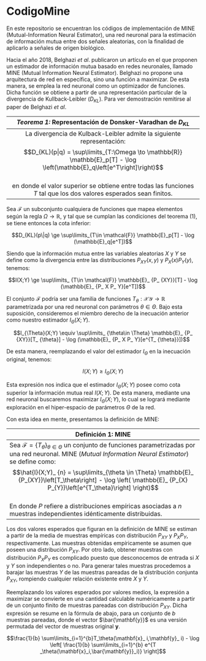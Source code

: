 # CodigoMine
En este repositorio se encuentran los códigos de implementación de MINE (Mutual-Information Neural Estimator),
una red neuronal para la estimación de información mutua entre dos señales aleatorias, con la finalidad
de aplicarlo a señales de origen biológico.

Hacia el año 2018, Belghazi _et al_. publicaron un artículo en el que proponen un estimador de información
mutua basado en redes neuronales, llamado MINE (Mutual Information Neural Estimator).
Belghazi no propone una arquitectura de red en específica, sino una función a maximizar.
De esta manera, se emplea la red neuronal como un optimizador de funciones. Dicha función
se obtiene a partir de una representación particular de la divergencia de Kullback-Leibler ($D_{KL}$). 
Para ver demostración remitirse al paper de Belghazi _et al_.

|                                                                                                                                 *Teorema 1:* Representación de Donsker-Varadhan de $D_{KL}$                                                                                                                                  |
|:----------------------------------------------------------------------------------------------------------------------------------------------------------------------------------------------------------------------------------------------------------------------------------------------------------------------------:|
| La divergencia de Kulback-Leibler admite la siguiente representación:<br/>$$D_{KL}(p\|q) = \sup\limits_{T:\Omega \to \mathbb{R}} \mathbb{E}_p[T] - \log \left(\mathbb{E}_q\left[e^T\right]\right)$$ <br/>en donde el valor superior se obtiene entre todas las funciones $T$ tal que los dos valores esperados sean finitos. |

Sea $\mathcal{F}$ un subconjunto cualquiera de funciones que mapea elementos según la regla 
$\Omega \to \mathbb{R}$, y tal que se cumplan las condiciones del teorema (1), 
se tiene entonces la cota inferior:

$$D_{KL}(p\|q) \ge \sup\limits_{T\in \mathcal{F}} \mathbb{E}_p[T] - \log (\mathbb{E}_q[e^T])$$

Siendo que la información mutua entre las variables aleatorias $X$ y $Y$ se define como la 
divergencia entre las distribuciones $P_{XY}(x,y)$ y $P_X(x)P_Y(y)$, tenemos:

$$I(X;Y) \ge \sup\limits_ {T\in \mathcal{F}} \mathbb{E}_ {P_ {XY}}[T] - \log (\mathbb{E}_ {P_ X P_ Y}[e^T])$$

El conjunto $\mathcal{F}$ podría ser una familia de funciones 
$T_{\theta}: \mathcal{X} \mathcal{Y} \to \mathbb{R}$ parametrizada por una red neuronal con
parámetros $\theta \in \Theta$. Bajo esta suposición, consideremos el miembro derecho de 
la inecuación anterior como nuestro estimador $I_{\Theta}(X;Y)$.

$$I_{\Theta}(X;Y) \equiv \sup\limits_ {\theta\in \Theta} \mathbb{E}_ {P_ {XY}}[T_ {\theta}] - \log (\mathbb{E}_ {P_ X P_ Y}[e^{T_ {\theta}}])$$

De esta manera, reemplazando el valor del estimador $I_{\Theta}$ en la 
inecuación original, tenemos:

$$I(X;Y) \ge I_{\Theta}(X;Y)$$

Esta expresión nos indica que el estimador $I_{\Theta}(X;Y)$ posee como cota 
superior la información mutua real $I(X;Y)$. De esta manera, mediante una red neuronal buscaremos 
maximizar $I_{\Theta}(X;Y)$, lo cual se logrará mediante exploración en el hiper-espacio de parámetros 
$\Theta$ de la red.

Con esta idea en mente, presentamos la definición de MINE:

| Definición 1: MINE                                                                                                                                                                                                                                                                                                                                            |
|---------------------------------------------------------------------------------------------------------------------------------------------------------------------------------------------------------------------------------------------------------------------------------------------------------------------------------------------------------------|
| Sea $\mathcal{F}=\{ T_{\theta} \}_{\theta \in \Theta}$ un conjunto de funciones parametrizadas por una red neuronal. MINE (_Mutual Information Neural Estimator_) se define como: <br/>$$\hat{I}(X;Y)_ {n} = \sup\limits_{\theta \in \Theta} \mathbb{E}_ {P_{XY}}\left[T_\theta\right] - \log \left( \mathbb{E}_ {P_{X} P_{Y}}\left[e^{T_\theta}\right] \right)$$ <br/>En donde $P$ refiere a distribuciones empíricas asociadas a $n$ muestras independientes idénticamente distribuidas. |

Los dos valores esperados que figuran en la definición de MINE se estiman a partir 
de la media de muestras empíricas con distribución $P_{XY}$ y $P_X P_Y$, respectivamente. Las muestras 
obtenidas empíricamente se asumen que poseen una distribución $P_{XY}$. Por otro lado, obtener muestras 
con distribución $P_X P_Y$ es complicado puesto que desconocemos de entrada si $X$ y $Y$ son independientes 
o no. Para generar tales muestras procedemos a barajar las muestras $Y$ de las muestras pareadas de la 
distribución conjunta $P_{XY}$, rompiendo cualquier relación existente entre $X$ y $Y$. 

Reemplazando los valores esperados por valores medios, la expresión a maximizar se convierte en 
una cantidad calculable numéricamente a partir de un conjunto finito de muestras pareadas con 
distribución $P_{XY}$. Dicha expresión se resume en la fórmula de abajo, para un conjunto 
de $b$ muestras pareadas, donde el vector $\bar{\mathbf{y}}$ es una versión permutada del vector de muestras 
original $\mathbf{y}$.

$$\frac{1}{b} \sum\limits_{i=1}^{b}T_\theta(\mathbf{x}_ i,\mathbf{y}_ i) - \log \left[ \frac{1}{b} \sum\limits_{i=1}^{b} e^{T _\theta(\mathbf{x}_i,\bar{\mathbf{y}}_i)} \right]$$

